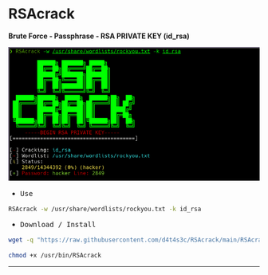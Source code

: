 # RSAcrack

**Brute Force - Passphrase - RSA PRIVATE KEY (id_rsa)**

![](/screenshot.png)

- <kbd>Use</kbd>

```bash
RSAcrack -w /usr/share/wordlists/rockyou.txt -k id_rsa
```

- <kbd>Download / Install</kbd>

```bash
wget -q "https://raw.githubusercontent.com/d4t4s3c/RSAcrack/main/RSAcrack.sh" -O /usr/bin/RSAcrack
```

```bash
chmod +x /usr/bin/RSAcrack
```

---

